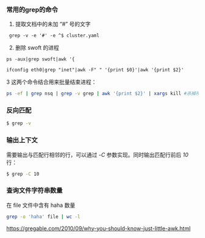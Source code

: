 ### 常用的grep的命令

1. 提取文档中的未加 “#” 号的文字
```shell
 grep -v -e '#' -e ^$ cluster.yaml
```

2. 删除 swoft 的进程

```shell
ps -aux|grep swoft|awk '{
```

```shell
ifconfig eth0|grep "inet"|awk -F" " '{print $0}'|awk '{print $2}'
```



3 这两个命令结合用来批量结束进程：

```sh
ps -ef | grep nsq | grep -v grep | awk '{print $2}' | xargs kill #杀掉所有nsq相关进程
```



###  反向匹配

```sh
$ grep -v
```

###  输出上下文

需要输出与匹配行相邻的行，可以通过 *-C* 参数实现。同时输出匹配行前后 *10* 行：

```sh
$ grep -C 10
```

###  查询文件字符串数量

在 file 文件中含有 haha 数量

```sh
grep -o 'haha' file | wc -l
```





https://gregable.com/2010/09/why-you-should-know-just-little-awk.html

